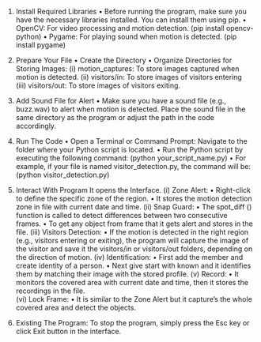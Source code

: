 1.  Install Required Libraries 
    • Before running the program, make sure you have the necessary 
      libraries installed. You can install them using pip. 
    • OpenCV: For video processing and motion detection. 
      (pip install opencv-python) 
    • Pygame: For playing sound when motion is detected. 
      (pip install pygame) 


2.  Prepare Your File 
    • Create the Directory 
    • Organize Directories for Storing Images: 
       (i) motion_captures: To store images captured when motion 
           is detected. 
       (ii) visitors/in: To store images of visitors entering 
       (iii) visitors/out: To store images of visitors exiting.  


3.  Add Sound File for Alert 
    • Make sure you have a sound file (e.g., buzz.wav) to alert when 
      motion is detected. Place the sound file in the same directory as the 
      program or adjust the path in the code accordingly. 


4.  Run The Code 
    • Open a Terminal or Command Prompt: Navigate to the folder 
      where your Python script is located. 
    • Run the Python script by executing the following command: 
      (python your_script_name.py) 
    • For example, if your file is named visitor_detection.py, the 
      command will be: 
      (python visitor_detection.py) 


5.  Interact With Program 
    It opens the Interface. 
      (i) Zone Alert: 
          • Right-click to define the specific zone of the region. 
          • It stores the motion detection zone in file with current date and time. 
      (ii) Snap Guard: 
           • The spot_diff () function is called to detect differences between two 
             consecutive frames. 
           • To get any object from frame that it gets alert and stores in the file. 
      (iii) Visitors Detection: 
            • If the motion is detected in the right region (e.g., visitors entering or 
              exiting), the program will capture the image of the visitor and save it 
              the visitors/in or visitors/out folders, depending on the direction of motion. 
      (iv) Identification: 
           • First add the member and create identity of a person. 
           • Next give start with known and it identifies them by matching their 
             image with the stored profile. 
      (v)  Record: 
           • It monitors the covered area with current date and time, then it stores 
             the recordings in the file.  
      (vi) Lock Frame: 
           • It is similar to the Zone Alert but it capture’s the whole covered area 
             and detect the objects. 

6.  Existing The Program: 
    To stop the program, simply press the Esc key or click Exit button in the interface.
